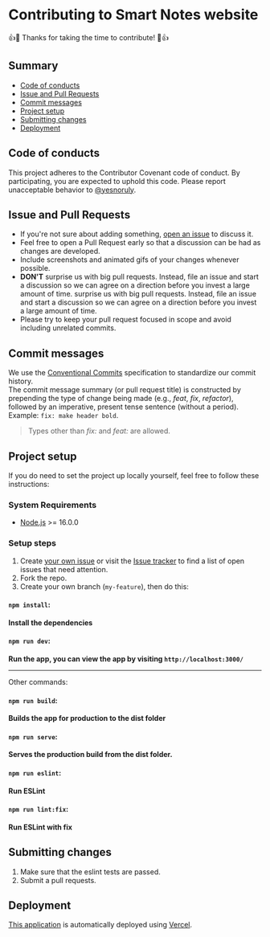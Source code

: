 # Contributing to Smart Notes website <!-- omit in toc -->

👍🎉 Thanks for taking the time to contribute! 🎉👍

## Summary <!-- omit in toc -->

- [Code of conducts](#code-of-conducts)
- [Issue and Pull Requests](#issue-and-pull-requests)
- [Commit messages](#commit-messages)
- [Project setup](#project-setup)
- [Submitting changes](#submitting-changes)
- [Deployment](#deployment)

## Code of conducts

This project adheres to the Contributor Covenant code of conduct. By participating, you are expected to uphold this code. Please report unacceptable behavior to [@yesnoruly](https://t.me/yesnoruly).

## Issue and Pull Requests

- If you're not sure about adding something, [open an issue](https://github.com/yesnoruly/loripsum-generator) to discuss it.
- Feel free to open a Pull Request early so that a discussion can be had as changes are developed.
- Include screenshots and animated gifs of your changes whenever possible.
- **DON'T** surprise us with big pull requests. Instead, file an issue and start a discussion so we can agree on a direction before you invest a large amount of time. surprise us with big pull requests. Instead, file an issue and start a discussion so we can agree on a direction before you invest a large amount of time.
- Please try to keep your pull request focused in scope and avoid including unrelated commits.

## Commit messages

We use the [Conventional Commits](https://www.conventionalcommits.org) specification to standardize our commit history. <br> The commit message summary (or pull request title) is constructed by prepending the type of change being made (e.g., *feat*, *fix*, *refactor*), followed by an imperative, present tense sentence (without a period). Example: `fix: make header bold`. 

> Types other than *fix:* and *feat:* are allowed.

## Project setup

If you do need to set the project up locally yourself, feel free to follow these instructions:

### System Requirements <!-- omit in toc -->

- [Node.js](https://nodejs.org/en/) >= 16.0.0

### Setup steps <!-- omit in toc -->

1. Create [your own issue](https://github.com/yesnoruly/loripsum-generator/issues/new/) or visit the [Issue tracker](https://github.com/yesnoruly/loripsum-generator/issues) to find a list of open issues that need attention.
2. Fork the repo. 
3. Create your own branch (`my-feature`), then do this:

#### `npm install`: <!-- omit in toc -->

**Install the dependencies**

#### `npm run dev`: <!-- omit in toc -->

**Run the app, you can view the app by visiting `http://localhost:3000/`**

---

Other commands:

#### `npm run build`: <!-- omit in toc -->

**Builds the app for production to the dist folder**

#### `npm run serve`: <!-- omit in toc -->

**Serves the production build from the dist folder.**

#### `npm run eslint`: <!-- omit in toc -->

**Run ESLint**

#### `npm run lint:fix`: <!-- omit in toc -->

**Run ESLint with fix**

## Submitting changes
1. Make sure that the eslint tests are passed.
2. Submit a pull requests.

## Deployment
[This application](https://loripsum-generator.vercel.app) is automatically deployed using [Vercel](https://vercel.com).
